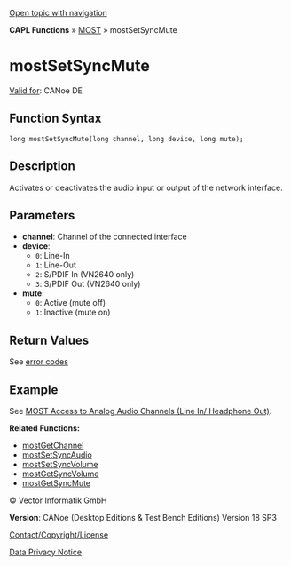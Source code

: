[Open topic with navigation](../../../../../CANoeDEFamily.htm#Topics/CAPLFunctions/MOST/Functions/CAPLfunctionMOSTSetSyncMute.md)

**CAPL Functions** » [MOST](../CAPLfunctionsMOSTOverview.md) » mostSetSyncMute

# mostSetSyncMute

[Valid for](../../../Shared/FeatureAvailability.md): CANoe DE

## Function Syntax

```plaintext
long mostSetSyncMute(long channel, long device, long mute);
```

## Description

Activates or deactivates the audio input or output of the network interface.

## Parameters

- **channel**: Channel of the connected interface
- **device**:
  - `0`: Line-In
  - `1`: Line-Out
  - `2`: S/PDIF In (VN2640 only)
  - `3`: S/PDIF Out (VN2640 only)
- **mute**:
  - `0`: Active (mute off)
  - `1`: Inactive (mute on)

## Return Values

See [error codes](../CAPLfunctionsMOSTErrorCodes.md)

## Example

See [MOST Access to Analog Audio Channels (Line In/ Headphone Out)](../../../CANoeCANalyzer/MOST/MOSTSynchronousChannelAnalogAudio.md).

**Related Functions:**

- [mostGetChannel](CAPLfunctionMOSTGetChannel.md)
- [mostSetSyncAudio](CAPLfunctionMOSTSetSyncAudio.md)
- [mostSetSyncVolume](CAPLfunctionMOSTSetSyncVolume.md)
- [mostGetSyncVolume](CAPLfunctionMOSTGetSyncVolume.md)
- [mostGetSyncMute](CAPLfunctionMOSTGetSyncMute.md)

© Vector Informatik GmbH

**Version**: CANoe (Desktop Editions & Test Bench Editions) Version 18 SP3

[Contact/Copyright/License](../../../Shared/ContactCopyrightLicense.md)

[Data Privacy Notice](https://www.vector.com/int/en/company/get-info/privacy-policy/)